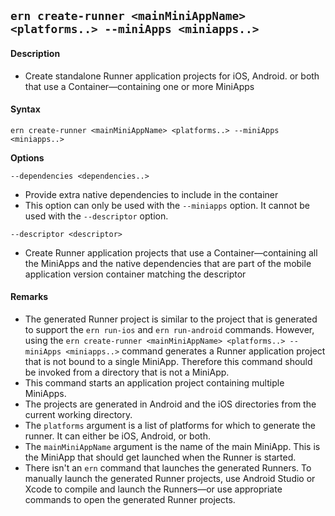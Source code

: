 ## `ern create-runner <mainMiniAppName> <platforms..> --miniApps <miniapps..>`
#### Description
* Create standalone Runner application projects for iOS, Android. or both that use a Container—containing one or more MiniApps  




#### Syntax
`ern create-runner <mainMiniAppName> <platforms..> --miniApps <miniapps..>`  

**Options**  

`--dependencies <dependencies..>`

* Provide extra native dependencies to include in the container  
* This option can only be used with the `--miniapps` option. It cannot be used with the `--descriptor` option.  

`--descriptor <descriptor>`

* Create Runner application projects that use a Container—containing all the MiniApps and the native dependencies that are part of the mobile application version container matching the descriptor  

#### Remarks
* The generated Runner project is similar to the project that is generated to support the `ern run-ios` and `ern run-android` commands. However, using the `ern create-runner <mainMiniAppName> <platforms..> --miniApps <miniapps..>` command generates a Runner application project that is not bound to a single MiniApp. Therefore this command should be invoked from a directory that is not a MiniApp.    
* This command starts an application project containing multiple MiniApps.
* The projects are generated in Android and the iOS directories from the current working directory.  
* The `platforms` argument is a list of platforms for which to generate the runner. It can either be iOS, Android, or both.  
* The `mainMiniAppName` argument is the name of the main MiniApp. This is the MiniApp that should get launched when the Runner is started.  
* There isn't an `ern` command that launches the generated Runners.  To manually launch the generated Runner projects, use Android Studio or Xcode to compile and launch the Runners—or use appropriate commands to open the generated Runner projects.
